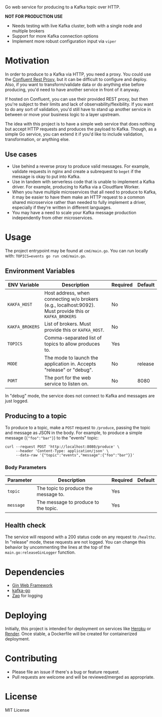 Go web service for producing to a Kafka topic over HTTP.

**NOT FOR PRODUCTION USE**
- Needs testing with live Kafka cluster, both with a single node and multiple brokers
- Support for more Kafka connection options
- Implement more robust configuration input via `viper`

# Motivation
In order to produce to a Kafka via HTTP, you need a proxy. You could use the [Confluent Rest Proxy](https://github.com/confluentinc/kafka-rest), but it can be difficult to configure and deploy. Also, if you want to transform/validate data or do anything else before producing, you'd need to have another service in front of it anyway.

If hosted on Confluent, you can use their provided REST proxy, but then you're subject to their limits and lack of observability/flexibility. If you want to do any sort of validation, you'd still have to stand up another service in between or move your business logic to a layer upstream.

The idea with this project is to have a simple web service that does nothing but accept HTTP requests and produces the payload to Kafka. Though, as a simple Go service, you can extend it if you'd like to include validation, transformation, or anything else.

## Use cases

* Use behind a reverse proxy to produce valid messages. For example, validate requests in nginx and create a subrequest to `beget` if the message is okay to put into Kafka.
* Use in tandem with serverless code that is unable to implement a Kafka driver. For example, producing to Kafka via a Cloudflare Worker.
* When you have multiple microservices that all need to produce to Kafka, it may be easier to have them make an HTTP request to a common shared microservice rather than needed to fully implement a driver, especially if they're written in different languages.
* You may have a need to scale your Kafka message production independently from other microservices.

# Usage

The project entrypoint may be found at `cmd/main.go`. You can run locally with: `TOPICS=events go run cmd/main.go`.

## Environment Variables

| ENV Variable | Description                                                          | Required | Default |
|--------------|----------------------------------------------------------------------|----------|---------|
| `KAKFA_HOST` | Host address, when connecting w/o brokers (e.g., localhost:9092). Must provide this or `KAFKA_BROKERS`     | No       |         |
| `KAKFA_BROKERS` | List of brokers. Must provide this or `KAFKA_HOST`.               | No       |         |
| `TOPICS`     | Comma-separated list of topics to allow produces to.                 | Yes      |         |
| `MODE`       | The mode to launch the application in. Accepts "release" or "debug". | No       | release |
| `PORT`       | The port for the web service to listen on.                           | No       | 8080    |

In "debug" mode, the service does not connect to Kafka and messages are just logged.


## Producing to a topic
To produce to a topic, make a `POST` request to `/produce`, passing the topic and message as JSON in the body. For example, to produce a simple message (`{"foo":"bar"}`) to the "events" topic:
```
curl --request POST 'http://localhost:8080/produce' \
     --header 'Content-Type: application/json' \
     --data-raw '{"topic":"events","message":{"foo":"bar"}}'
```

### Body Parameters
| Parameter | Description                          | Required | Default |
|-----------|--------------------------------------|----------|---------|
| `topic`   | The topic to produce the message to. | Yes      |         |
| `message` | The message to produce to the topic. | Yes      |         |

## Health check
The service will respond with a 200 status code on any request to `/healthz`. In "release" mode, these requests are not logged. You can change this behavior by uncommenting the lines at the top of the `main.go:releaseGinLogger` function.

# Dependencies

* [Gin Web Framework](https://github.com/gin-gonic/gin)
* [kafka-go](https://github.com/segmentio/kafka-go)
* [Zap](https://github.com/uber-go/zap) for logging

# Deploying

Initially, this project is intended for deployment on services like [Heroku](https://www.heroku.com/) or [Render](https://render.com/). Once stable, a Dockerfile will be created for containerized deployment.

# Contributing

* Please file an issue if there's a bug or feature request.
* Pull requests are welcome and will be reviewed/merged as appropriate.

# License

MIT License
